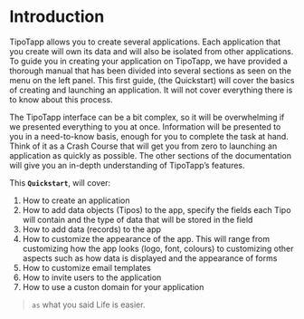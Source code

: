 # Introduction

TipoTapp allows you to create several applications. Each application that you create will own its data and will also be isolated from other applications.
To guide you in creating your application on TipoTapp, we have provided a thorough manual that has been divided into several sections as seen on the menu on the left panel. This first guide, (the Quickstart) will cover the basics of creating and launching an application. It will not cover everything there is to know about this process.  

The TipoTapp interface can be a bit complex, so it will be overwhelming if we presented everything to you at once. Information will be presented to you in a need-to-know basis, enough for you to complete the task at hand. Think of it as a Crash Course that will get you from zero to launching an application as quickly as possible. The other sections of the documentation will give you an in-depth understanding of TipoTapp’s features.

This **`Quickstart`**, will cover:

1. How to create an application  
2. How to add data objects (Tipos) to the app, specify the fields each 
Tipo will contain and the type of 
data that will be stored in the field
3. How to add data (records) to the app
4. How to customize the appearance of the app. This will range from customizing how the app looks (logo, font, colours) to customizing other aspects such as how data is displayed and the appearance of forms
5. How to customize email templates
6. How to invite users to the application
7. How to use a custon domain for your application
> `as` what you said Life is easier.